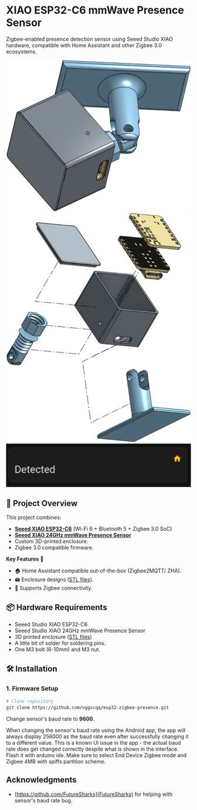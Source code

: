 # XIAO ESP32-C6 mmWave Presence Sensor

Zigbee-enabled presence detection sensor using Seeed Studio XIAO hardware, compatible with Home Assistant and other Zigbee 3.0 ecosystems.

![3D Enclosure Preview](./photos/enclosure_preview.png) ![IRL Enclosure Preview](./photos/enclosure_preview_exploided.png)
![HomeAssistant Preview](./photos/ha.png)

## 📖 Project Overview

This project combines:
- **[Seeed XIAO ESP32-C6](https://wiki.seeedstudio.com/xiao_esp32c6_getting_started/)** (Wi-Fi 6 + Bluetooth 5 + Zigbee 3.0 SoC)
- **[Seeed XIAO 24GHz mmWave Presence Sensor](https://wiki.seeedstudio.com/mmwave_for_xiao/)**
- Custom 3D-printed enclosure.
- Zigbee 3.0 compatible firmware.

**Key Features** 🌟
- 🏠 Home Assistant compatible out-of-the-box (Zigbee2MQTT/ ZHA).
- 🖨️ Enclosure designs ([STL files](/enclosure)).
- 📶 Supports Zigbee connectivity.

## 📦 Hardware Requirements
- Seeed Studio XIAO ESP32-C6
- Seeed Studio XIAO 24GHz mmWave Presence Sensor
- 3D printed enclosure ([STL files](/enclosure))
- A little bit of solder for soldering pins.
- One M3 bolt (6-10mm) and M3 nut.

## 🛠️ Installation

### 1. Firmware Setup
```bash
# Clone repository
git clone https://github.com/vggscqq/esp32-zigbee-presence.git
```

Change sensor's baud rate to **9600**.

When changing the sensor's baud rate using the Android app, the app will always display 256000 as the baud rate even after successfully changing it to a different value. This is a known UI issue in the app - the actual baud rate does get changed correctly despite what is shown in the interface.
Flash it with arduino ide. Make sure to select End Device Zigbee mode and Zigbee 4MB with spiffs partition scheme.

## Acknowledgments
* [https://github.com/FutureSharks](FutureSharks) for helping with sensor's baud rate bug.
